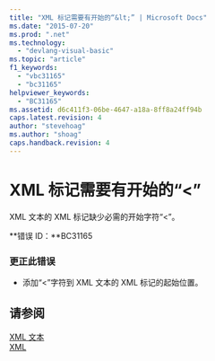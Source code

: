```yaml
---
title: "XML 标记需要有开始的“&lt;” | Microsoft Docs"
ms.date: "2015-07-20"
ms.prod: ".net"
ms.technology: 
  - "devlang-visual-basic"
ms.topic: "article"
f1_keywords: 
  - "vbc31165"
  - "bc31165"
helpviewer_keywords: 
  - "BC31165"
ms.assetid: d6c411f3-06be-4647-a18a-8ff8a24ff94b
caps.latest.revision: 4
author: "stevehoag"
ms.author: "shoag"
caps.handback.revision: 4
---
```

# XML 标记需要有开始的“&lt;”
XML 文本的 XML 标记缺少必需的开始字符“\<”。  
  
 **错误 ID：**BC31165  
  
### 更正此错误  
  
-   添加“\<”字符到 XML 文本的 XML 标记的起始位置。  
  
## 请参阅  
 [XML 文本](../../visual-basic/language-reference/xml-literals/index.md)   
 [XML](../../visual-basic/programming-guide/language-features/xml/index.md)